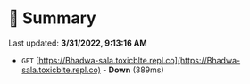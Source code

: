 # 📖 Summary
Last updated: **3/31/2022, 9:13:16 AM**

- `GET` [https://Bhadwa-sala.toxicblte.repl.co](https://Bhadwa-sala.toxicblte.repl.co) - **Down** (389ms)
